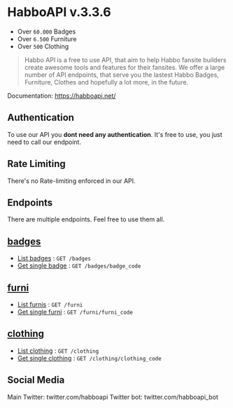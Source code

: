 # HabboAPI v.3.3.6

- Over `60.000` Badges
- Over `6.500` Furniture
- Over `500` Clothing

> Habbo API is a free to use API, that aim to help Habbo fansite builders create awesome tools and features for their fansites. We offer a large number of API endpoints, that serve you the lastest Habbo Badges, Furniture, Clothes and hopefully a lot more, in the future.

Documentation: https://habboapi.net/

## Authentication
To use our API you **dont need any authentication**. It's free to use, you just need to call our endpoint.

## Rate Limiting
There's no Rate-limiting enforced in our API.

## Endpoints
There are multiple endpoints. Feel free to use them all.

## [badges](badges/README.md)
- [List badges](badges/get.md) : `GET /badges`
- [Get single badge](badges/show.md) : `GET /badges/badge_code`

## [furni](furni/README.md)
- [List furnis](furni/get.md) : `GET /furni`
- [Get single furni](furni/show.md) : `GET /furni/furni_code`

## [clothing](clothing/README.md)
- [List clothing](clothing/get.md) : `GET /clothing`
- [Get single clothing](clothing/show.md) : `GET /clothing/clothing_code`

## Social Media
Main Twitter: twitter.com/habboapi
Twitter bot: twitter.com/habboapi_bot
